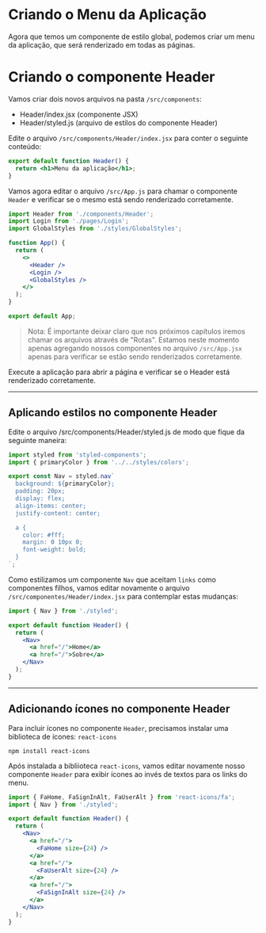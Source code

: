 # Criando o Menu da Aplicação

Agora que temos um componente de estilo global, podemos criar um menu da aplicação, que será renderizado em todas as páginas.

# Criando o componente Header

Vamos criar dois novos arquivos na pasta ```/src/components```:

* Header/index.jsx (componente JSX)
* Header/styled.js (arquivo de estilos do componente Header)

Edite o arquivo ```/src/components/Header/index.jsx``` para conter o seguinte conteúdo:

```jsx
export default function Header() {
  return <h1>Menu da aplicação</h1>;
}
```

Vamos agora editar o arquivo ```/src/App.js``` para chamar o componente ```Header``` e verificar se o mesmo está sendo renderizado corretamente.

```jsx
import Header from './components/Header';
import Login from './pages/Login';
import GlobalStyles from './styles/GlobalStyles';

function App() {
  return (
    <>
      <Header />
      <Login />
      <GlobalStyles />
    </>
  );
}

export default App;
```

>Nota:
>É importante deixar claro que nos próximos capítulos iremos chamar os arquivos através de "Rotas". 
>Estamos neste momento apenas agregando nossos componentes no arquivo ```/src/App.jsx``` apenas para verificar se estão sendo renderizados corretamente.

Execute a aplicação para abrir a página e verificar se o Header está renderizado corretamente.

---

## Aplicando estilos no componente Header

Edite o arquivo /src/components/Header/styled.js de modo que fique da seguinte maneira:

```javascript
import styled from 'styled-components';
import { primaryColor } from '../../styles/colors';

export const Nav = styled.nav`
  background: ${primaryColor};
  padding: 20px;
  display: flex;
  align-items: center;
  justify-content: center;

  a {
    color: #fff;
    margin: 0 10px 0;
    font-weight: bold;
  }
`;
```

Como estilizamos um componente ```Nav``` que aceitam ```links``` como componentes filhos, vamos editar novamente o arquivo ```/src/componentes/Header/index.jsx``` para contemplar estas mudanças:

```jsx
import { Nav } from './styled';

export default function Header() {
  return (
    <Nav>
      <a href="/">Home</a>
      <a href="/">Sobre</a>
    </Nav>
  );
}
```

---

## Adicionando ícones no componente Header

Para incluir ícones no componente ```Header```, precisamos instalar uma biblioteca de ícones: ```react-icons```

```
npm install react-icons
```

Após instalada a bibliioteca ```react-icons```, vamos editar novamente nosso componente ```Header``` para exibir ícones ao invés de textos para os links do menu.

```jsx
import { FaHome, FaSignInAlt, FaUserAlt } from 'react-icons/fa';
import { Nav } from './styled';

export default function Header() {
  return (
    <Nav>
      <a href="/">
        <FaHome size={24} />
      </a>
      <a href="/">
        <FaUserAlt size={24} />
      </a>
      <a href="/">
        <FaSignInAlt size={24} />
      </a>
    </Nav>
  );
}
```

